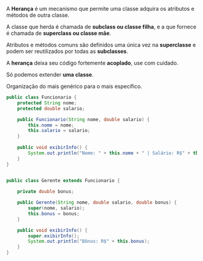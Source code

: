 A **Herança** é um mecanismo que permite uma classe adquira os atributos e métodos de outra classe.

A classe que herda é chamada de **subclass ou classe filha**, e a que fornece é chamada de **superclass ou classe mãe**.

Atributos e métodos comuns são definidos uma única vez na **superclasse** e podem ser reutilizados por todas as **subclasses**.

A **herança** deixa seu código fortemente **acoplado**, use com cuidado.

Só podemos extender **uma classe**.

Organização do mais genérico para o mais específico.

```Java
public class Funcionario {
    protected String nome;
    protected double salario;

    public Funcionario(String nome, double salario) {
        this.nome = nome;
        this.salario = salario;
    }
    
    public void exibirInfo() {
        System.out.println("Nome: " + this.nome + " | Salário: R$" + this.salario);
    }
}


public class Gerente extends Funcionario {
    
    private double bonus;

    public Gerente(String nome, double salario, double bonus) {
        super(nome, salario); 
        this.bonus = bonus;
    }

    public void exibirInfo() {
        super.exibirInfo(); 
        System.out.println("Bônus: R$" + this.bonus);
    }
}

```